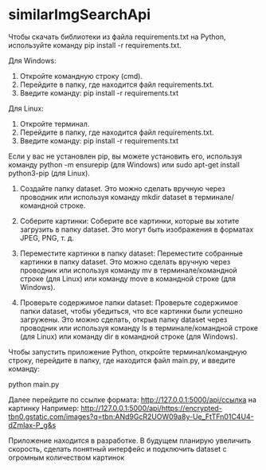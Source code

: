 # similarImgSearchApi
Чтобы скачать библиотеки из файла requirements.txt на Python, используйте команду pip install -r requirements.txt.

Для Windows:
1. Откройте командную строку (cmd).
2. Перейдите в папку, где находится файл requirements.txt.
3. Введите команду: pip install -r requirements.txt

Для Linux:
1. Откройте терминал.
2. Перейдите в папку, где находится файл requirements.txt.
3. Введите команду: pip install -r requirements.txt


Если у вас не установлен pip, вы можете установить его, используя команду python -m ensurepip (для Windows) или sudo apt-get install python3-pip (для Linux).

1. Создайте папку dataset. Это можно сделать вручную через проводник или используя команду mkdir dataset в терминале/командной строке.

2. Соберите картинки: Соберите все картинки, которые вы хотите загрузить в папку dataset. Это могут быть изображения в форматах JPEG, PNG, т. д.

3. Переместите картинки в папку dataset: Переместите собранные картинки в папку dataset. Это можно сделать вручную через проводник или используя команду mv в терминале/командной строке (для Linux) или команду move в командной строке (для Windows).

4. Проверьте содержимое папки dataset: Проверьте содержимое папки dataset, чтобы убедиться, что все картинки были успешно загружены. Это можно сделать, открыв папку dataset через проводник или используя команду ls в терминале/командной строке (для Linux) или команду dir в командной строке (для Windows).

Чтобы запустить приложение Python, откройте терминал/командную строку, перейдите в папку, где находится файл main.py, и введите команду:

python main.py

Далее перейдите по ссылке формата: http://127.0.0.1:5000/api/ссылка на картинку 
Например: http://127.0.0.1:5000/api/https://encrypted-tbn0.gstatic.com/images?q=tbn:ANd9GcR2UOW09a8y-Ue_FtTFn01C4U4-dZmIax-P_g&s

Приложение находится в разработке. В будущем планирую увеличить скорость, сделать понятный интерфейс и подключить dataset с огромным количеством картинок
